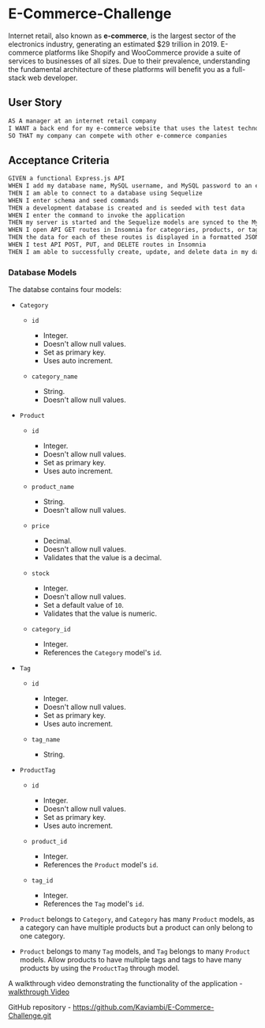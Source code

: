 # E-Commerce-Challenge

Internet retail, also known as **e-commerce**, is the largest sector of the electronics industry, generating an estimated $29 trillion in 2019. E-commerce platforms like Shopify and WooCommerce provide a suite of services to businesses of all sizes. Due to their prevalence, understanding the fundamental architecture of these platforms will benefit you as a full-stack web developer.

## User Story

```md
AS A manager at an internet retail company
I WANT a back end for my e-commerce website that uses the latest technologies
SO THAT my company can compete with other e-commerce companies
```

## Acceptance Criteria

```md
GIVEN a functional Express.js API
WHEN I add my database name, MySQL username, and MySQL password to an environment variable file
THEN I am able to connect to a database using Sequelize
WHEN I enter schema and seed commands
THEN a development database is created and is seeded with test data
WHEN I enter the command to invoke the application
THEN my server is started and the Sequelize models are synced to the MySQL database
WHEN I open API GET routes in Insomnia for categories, products, or tags
THEN the data for each of these routes is displayed in a formatted JSON
WHEN I test API POST, PUT, and DELETE routes in Insomnia
THEN I am able to successfully create, update, and delete data in my database
```

### Database Models

The databse contains four models:
* `Category`
  * `id`
    * Integer.
    * Doesn't allow null values.
    * Set as primary key.
    * Uses auto increment.

  * `category_name`
    * String.
    * Doesn't allow null values.

* `Product`
  * `id`
    * Integer.
    * Doesn't allow null values.
    * Set as primary key.
    * Uses auto increment.

  * `product_name`
    * String.
    * Doesn't allow null values.

  * `price`
    * Decimal.
    * Doesn't allow null values.
    * Validates that the value is a decimal.

  * `stock`
    * Integer.
    * Doesn't allow null values.
    * Set a default value of `10`.
    * Validates that the value is numeric.

  * `category_id`
    * Integer.
    * References the `Category` model's `id`.

* `Tag`
  * `id`
    * Integer.
    * Doesn't allow null values.
    * Set as primary key.
    * Uses auto increment.

  * `tag_name`
    * String.

* `ProductTag`
  * `id`
    * Integer.
    * Doesn't allow null values.
    * Set as primary key.
    * Uses auto increment.

  * `product_id`
    * Integer.
    * References the `Product` model's `id`.

  * `tag_id`
    * Integer.
    * References the `Tag` model's `id`.


* `Product` belongs to `Category`, and `Category` has many `Product` models, as a category can have multiple products but a product can only belong to one category.

* `Product` belongs to many `Tag` models, and `Tag` belongs to many `Product` models. Allow products to have multiple tags and tags to have many products by using the `ProductTag` through model.


A walkthrough video demonstrating the functionality of the application - [walkthrough Video](Assets/ecommerce.mp4)

GitHub repository - https://github.com/Kaviambi/E-Commerce-Challenge.git
